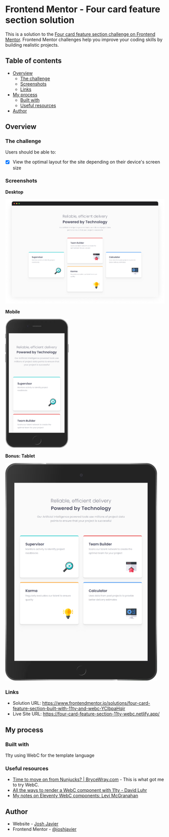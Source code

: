 # Frontend Mentor - Four card feature section solution

This is a solution to the [Four card feature section challenge on Frontend Mentor](https://www.frontendmentor.io/challenges/four-card-feature-section-weK1eFYK). Frontend Mentor challenges help you improve your coding skills by building realistic projects.

## Table of contents

- [Overview](#overview)
  - [The challenge](#the-challenge)
  - [Screenshots](#screenshots)
  - [Links](#links)
- [My process](#my-process)
  - [Built with](#built-with)
  - [Useful resources](#useful-resources)
- [Author](#author)

## Overview

### The challenge

Users should be able to:

- [x] View the optimal layout for the site depending on their device's screen size

### Screenshots

**Desktop**

![Desktop preview](./screenshot-desktop.jpg)

**Mobile**

<img src="./screenshot-mobile.png" alt="Mobile preview" style="max-width: 200px">

**Bonus: Tablet**

<img src="./screenshot-tablet.png" alt="Tablet preview" style="max-width: 480px">

### Links

- Solution URL: https://www.frontendmentor.io/solutions/four-card-feature-section-built-with-11ty-and-webc-YCIbpaHqir
- Live Site URL: https://four-card-feature-section-11ty-webc.netlify.app/

## My process

### Built with

11ty using WebC for the template language

### Useful resources

- [Time to move on from Nunjucks? | BryceWray.com](https://www.brycewray.com/posts/2023/03/time-move-on-nunjucks/) - This is what got me to try WebC.
- [All the ways to render a WebC component with 11ty - David Luhr](https://luhr.co/blog/2023/07/11/all-the-ways-to-render-a-webc-component-with-11ty/)
- [My notes on Eleventy WebC components: Levi McGranahan](https://levimcg.com/blog/my-notes-on-eleventy-webc-components/)

## Author

- Website - [Josh Javier](https://joshjavier.com/)
- Frontend Mentor - [@joshjavier](https://www.frontendmentor.io/profile/joshjavier)
